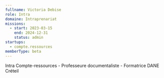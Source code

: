 ```yaml
---
fullname: Victoria Debise
role: Intra
domaine: Intraprenariat
missions:
  - start: 2023-03-15
    end: 2024-12-31
    status: admin
startups:
  - compte.ressources
memberType: beta
---
```

Intra Compte-ressources - Professeure documentaliste - Formatrice DANE Créteil